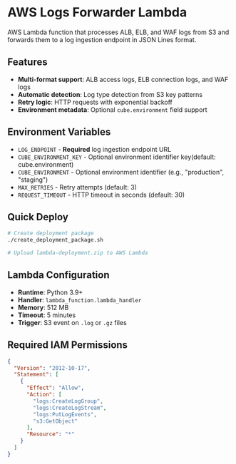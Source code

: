 # AWS Logs Forwarder Lambda

AWS Lambda function that processes ALB, ELB, and WAF logs from S3 and forwards them to a log ingestion endpoint in JSON Lines format.

## Features

- **Multi-format support**: ALB access logs, ELB connection logs, and WAF logs
- **Automatic detection**: Log type detection from S3 key patterns
- **Retry logic**: HTTP requests with exponential backoff
- **Environment metadata**: Optional `cube.environment` field support

## Environment Variables

- `LOG_ENDPOINT` - **Required** log ingestion endpoint URL
- `CUBE_ENVIRONMENT_KEY` - Optional environment identifier key(default: cube.environment)
- `CUBE_ENVIRONMENT` - Optional environment identifier (e.g., "production", "staging")
- `MAX_RETRIES` - Retry attempts (default: 3)
- `REQUEST_TIMEOUT` - HTTP timeout in seconds (default: 30)

## Quick Deploy

```bash
# Create deployment package
./create_deployment_package.sh

# Upload lambda-deployment.zip to AWS Lambda
```

## Lambda Configuration

- **Runtime**: Python 3.9+
- **Handler**: `lambda_function.lambda_handler`
- **Memory**: 512 MB
- **Timeout**: 5 minutes
- **Trigger**: S3 event on `.log` or `.gz` files

## Required IAM Permissions

```json
{
  "Version": "2012-10-17",
  "Statement": [
    {
      "Effect": "Allow",
      "Action": [
        "logs:CreateLogGroup",
        "logs:CreateLogStream",
        "logs:PutLogEvents",
        "s3:GetObject"
      ],
      "Resource": "*"
    }
  ]
}
```
